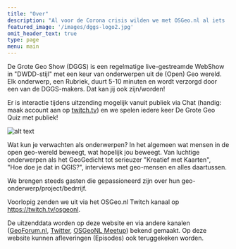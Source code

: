 ```yaml
---
title: "Over"
description: "Al voor de Corona crisis wilden we met OSGeo.nl al iets 'live' gaan doen. De huidige situatie heeft dit versneld. We zijn gewoon begonnen"
featured_image: '/images/dggs-logo2.jpg'
omit_header_text: true
type: page
menu: main
---
```


De Grote Geo Show (DGGS) is een regelmatige live-gestreamde WebShow in "DWDD-stijl" met een keur van onderwerpen
uit de (Open) Geo wereld. Elk onderwerp, een Rubriek, duurt 5-10 minuten en wordt verzorgd door een 
van de DGGS-makers. Dat kan jij ook zijn/worden!

Er is interactie tijdens uitzending mogelijk vanuit publiek via Chat (handig: maak account aan op [twitch.tv](https://twitch.tv))
en we spelen iedere keer De Grote Geo Quiz met publiek!

![alt text](/images/dggs-poster1.jpg "Poster Episode #1 doorloop")

Wat kun je verwachten als onderwerpen? In het algemeen wat mensen in de open geo-wereld beweegt, wat hopelijk jou beweegt.
Van luchtige onderwerpen als het GeoGedicht tot serieuzer "Kreatief met Kaarten",  
"Hoe doe je dat in QGIS?", interviews met geo-mensen en alles daartussen.

We brengen steeds gasten die gepassioneerd zijn over hun geo-onderwerp/project/bedrrijf.

Voorlopig zenden we uit via het OSGeo.nl Twitch kanaal op https://twitch.tv/osgeonl.

De uitzenddata worden op deze website en via andere kanalen
([GeoForum.nl](https://geoforum.nl), [Twitter](https://twitter.com/osgeonl), 
[OSGeoNL Meetup](https://www.meetup.com/OSGeoNL)) bekend gemaakt.
Op deze website kunnen afleveringen (Episodes) ook teruggekeken worden.
